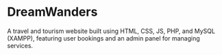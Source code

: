 # DreamWanders
A travel and tourism website built using HTML, CSS, JS, PHP, and MySQL (XAMPP), featuring user bookings and an admin panel for managing services.
